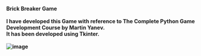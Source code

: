  <b>Brick Breaker<b> Game <br><br>
I have developed this Game with reference to The Complete Python Game Development Course by Martin Yanev.<br>
It has been developed using Tkinter.
<br><br>
 ![image](https://user-images.githubusercontent.com/71587244/136317134-04639d87-4187-4468-8cbe-092c5ab86352.png)
